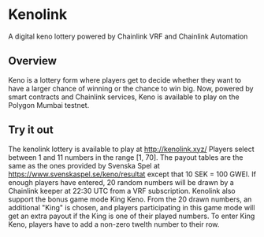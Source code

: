 # Kenolink

A digital keno lottery powered by Chainlink VRF and Chainlink Automation

## Overview

Keno is a lottery form where players get to decide whether they want to have a larger chance of winning or the chance to win big. Now, powered by smart contracts and Chainlink services, Keno is available to play on the Polygon Mumbai testnet.

## Try it out
The kenolink lottery is available to play at http://kenolink.xyz/
Players select between 1 and 11 numbers in the range [1, 70]. The payout tables are the same as the ones provided by Svenska Spel at https://www.svenskaspel.se/keno/resultat except that 10 SEK = 100 GWEI. If enough players have entered, 20 random numbers will be drawn by a Chainlink keeper at 22:30 UTC from a VRF subscription. 
Kenolink also support the bonus game mode King Keno. From the 20 drawn numbers, an additional "King" is chosen, and players participating in this game mode will get an extra payout if the King is one of their played numbers. To enter King Keno, players have to add a non-zero twelth number to their row.



